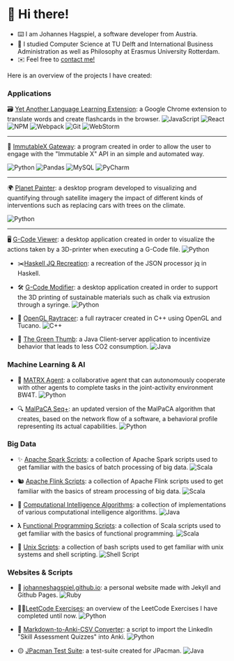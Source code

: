 # 👋  Hi there!

- ⌨️ I am Johannes Hagspiel, a software developer from Austria. 
- 📖 I studied Computer Science at TU Delft and International Business Administration as well as Philosophy at Erasmus University Rotterdam.
- ✉️ Feel free to [contact me!](https://johanneshagspiel.com/contact)

Here is an overview of the projects I have created:

### Applications
🗃️ [Yet Another Language Learning Extension](https://github.com/johanneshagspiel/yet-another-language-learning-extension):  a Google Chrome extension to translate words and create flashcards in the browser.
![JavaScript](https://img.shields.io/badge/javascript-%23323330.svg?style=for-the-badge&logo=javascript&logoColor=%23F7DF1E) ![React](https://img.shields.io/badge/react-%2320232a.svg?style=for-the-badge&logo=react&logoColor=%2361DAFB) ![NPM](https://img.shields.io/badge/NPM-%23000000.svg?style=for-the-badge&logo=npm&logoColor=white) ![Webpack](https://img.shields.io/badge/webpack-%238DD6F9.svg?style=for-the-badge&logo=webpack&logoColor=black) 	![Git](https://img.shields.io/badge/git-%23F05033.svg?style=for-the-badge&logo=git&logoColor=white) ![WebStorm](https://img.shields.io/badge/webstorm-143?style=for-the-badge&logo=webstorm&logoColor=white&color=black)
<hr>

 🛒 [ImmutableX Gateway](https://github.com/johanneshagspiel/immutablex-gateway): a program created in order to allow the user to engage with the "Immutable X" API in an simple and automated way.

![Python](https://img.shields.io/badge/python-3670A0?style=for-the-badge&logo=python&logoColor=ffdd54) ![Pandas](https://img.shields.io/badge/pandas-%23150458.svg?style=for-the-badge&logo=pandas&logoColor=white) ![MySQL](https://img.shields.io/badge/mysql-%2300f.svg?style=for-the-badge&logo=mysql&logoColor=white) ![PyCharm](https://img.shields.io/badge/pycharm-143?style=for-the-badge&logo=pycharm&logoColor=black&color=black&labelColor=green)
<hr>

 🌍 [Planet Painter](https://github.com/johanneshagspiel/planet-painter): a desktop program developed to visualizing and quantifying through satellite imagery the impact of different kinds of interventions such as replacing cars with trees on the climate.

![Python](https://img.shields.io/badge/python-3670A0?style=for-the-badge&logo=python&logoColor=ffdd54)
<hr>

🖥️ [G-Code Viewer](https://github.com/johanneshagspiel/gcode-viewer): a desktop application created in order to visualize the actions taken by a 3D-printer when executing a G-Code file. 
![Python](https://img.shields.io/badge/python-3670A0?style=for-the-badge&logo=python&logoColor=ffdd54)

- ✂️[Haskell JQ Recreation](https://github.com/johanneshagspiel/haskell-jq-recreation): a recreation of the JSON processor jq in Haskell.

- 🛠️ [G-Code Modifier](https://github.com/johanneshagspiel/gcode-modifier): a desktop application created in order to support the 3D printing of sustainable materials such as chalk via extrusion through a syringe. ![Python](https://img.shields.io/badge/python-3670A0?style=for-the-badge&logo=python&logoColor=ffdd54)

- 🦜 [OpenGL Raytracer](https://github.com/johanneshagspiel/opengl-raytracer): a full raytracer created in C++ using OpenGL and Tucano. ![C++](https://img.shields.io/badge/c++-%2300599C.svg?style=for-the-badge&logo=c%2B%2B&logoColor=white)

- 🍏 [The Green Thumb](https://github.com/johanneshagspiel/the-green-thumb): a Java Client-server application to incentivize behavior that leads to less CO2 consumption. ![Java](https://img.shields.io/badge/java-%23ED8B00.svg?style=for-the-badge&logo=java&logoColor=white)

### Machine Learning & AI

- 🤖 [MATRX Agent](https://github.com/johanneshagspiel/matrx-agent): a collaborative agent that can autonomously cooperate with other agents to complete tasks in the joint-activity environment BW4T. ![Python](https://img.shields.io/badge/python-3670A0?style=for-the-badge&logo=python&logoColor=ffdd54)

- 🔍 [MalPaCA Seq+](https://github.com/johanneshagspiel/malpaca-seq): an updated version of the MalPaCA algorithm that creates, based on the network flow of a software, a behavioral profile representing its actual capabilities. ![Python](https://img.shields.io/badge/python-3670A0?style=for-the-badge&logo=python&logoColor=ffdd54)

### Big Data

- ✨ [Apache Spark Scripts](https://github.com/johanneshagspiel/apache-spark-scripts): a collection of Apache Spark scripts used to get familiar with the basics of batch processing of big data. ![Scala](https://img.shields.io/badge/scala-%23DC322F.svg?style=for-the-badge&logo=scala&logoColor=white)

- 🐿️ [Apache Flink Scripts](https://github.com/johanneshagspiel/apache-flink-scripts): a collection of Apache Flink scripts used to get familiar with the basics of stream processing of big data. ![Scala](https://img.shields.io/badge/scala-%23DC322F.svg?style=for-the-badge&logo=scala&logoColor=white)

- 🧠 [Computational Intelligence Algorithms](https://github.com/johanneshagspiel/computational-intelligence-algorithms): a collection of implementations of various computational intelligence algorithms. ![Java](https://img.shields.io/badge/java-%23ED8B00.svg?style=for-the-badge&logo=java&logoColor=white)

- 𝛌 [Functional Programming Scripts](https://github.com/johanneshagspiel/functional-programming-scripts): a collection of Scala scripts used to get familiar with the basics of functional programming. ![Scala](https://img.shields.io/badge/scala-%23DC322F.svg?style=for-the-badge&logo=scala&logoColor=white)

- 📜 [Unix Scripts](https://github.com/johanneshagspiel/unix-scripts): a collection of bash scripts used to get familiar with unix systems and shell scripting. ![Shell Script](https://img.shields.io/badge/shell_script-%23121011.svg?style=for-the-badge&logo=gnu-bash&logoColor=white)

### Websites & Scripts

- 🔱 [johanneshagspiel.github.io](https://github.com/johanneshagspiel/johanneshagspiel.github.io): a personal website made with Jekyll and Github Pages. ![Ruby](https://img.shields.io/badge/ruby-%23CC342D.svg?style=for-the-badge&logo=ruby&logoColor=white)

- 🏋️‍♂️[LeetCode Exercises](https://github.com/johanneshagspiel/leetcode-exercises): an overview of the LeetCode Exercises I have completed until now. ![Python](https://img.shields.io/badge/python-3670A0?style=for-the-badge&logo=python&logoColor=ffdd54)

- 💱 [Markdown-to-Anki-CSV Converter](https://github.com/johanneshagspiel/markdown-to-anki-csv-converter): a script to import the LinkedIn "Skill Assessment Quizzes" into Anki. ![Python](https://img.shields.io/badge/python-3670A0?style=for-the-badge&logo=python&logoColor=ffdd54)

- 🟡 [JPacman Test Suite](https://github.com/johanneshagspiel/jpacman-test-suite): a test-suite created for JPacman. ![Java](https://img.shields.io/badge/java-%23ED8B00.svg?style=for-the-badge&logo=java&logoColor=white)
